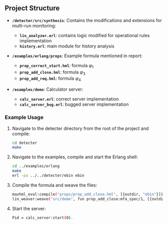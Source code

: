 ## Project Structure

- **`/detecter/src/synthesis`**: Contains the modifications and extensions for multi-run monitoring:
    - **`lin_analyzer.erl`**: contains logic modified for operational rules implementation
    - **`history.erl`**: main module for history analysis

- **`/examples/erlang/props`**: Example formula mentioned in report:
    - **`prop_correct_start.hml`**: formula $\varphi_1$
    - **`prop_add_close.hml`**: formula $\varphi_3$
    - **`prop_add_req.hml`**: formula $\varphi_4$

- **`/examples/demo`**: Calculator server:
    - **`calc_server.erl`**: correct server implementation
    - **`calc_server_bug.erl`**: bugged server implementation

### Example Usage

1. Navigate to the detecter directory from the root of the project and compile:
   ```bash
   cd detecter
   make
   ```
2. Navigate to the examples, compile and start the Erlang shell:
   ```bash
   cd ../examples/erlang
   make
   erl -pa ../../detecter/ebin ebin
   ```
3. Compile the formula and weave the files:
    ```bash
    maxhml_eval:compile("props/prop_add_close.hml", [{outdir, "ebin"}]).
    lin_weaver:weave("src/demo", fun prop_add_close:mfa_spec/1, [{outdir, "ebin"}]).
    ```
4. Start the server:
    ```bash
    Pid = calc_server:start(0).
    ```
